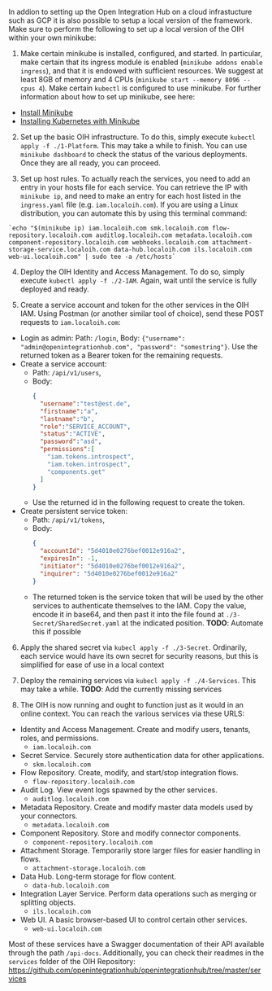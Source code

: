 In addion to setting up the Open Integration Hub on a cloud infrastucture such as GCP it is also possible to setup a local version of the framework. Make sure to perform the following to set up a local version of the OIH within your own minikube:

1. Make certain minikube is installed, configured, and started. In particular, make certain that its ingress module is enabled (`minikube addons enable ingress`), and that it is endowed with sufficient resources. We suggest at least 8GB of memory and 4 CPUs (`minikube start --memory 8096 --cpus 4`). Make certain `kubectl` is configured to use minikube.
For further information about how to set up minikube, see here:
- [Install Minikube](https://kubernetes.io/docs/tasks/tools/install-minikube/)
- [Installing Kubernetes with Minikube](https://kubernetes.io/docs/setup/learning-environment/minikube/)

2. Set up the basic OIH infrastructure. To do this, simply execute `kubectl apply -f ./1-Platform`. This may take a while to finish. You can use `minikube dashboard` to check the status of the various deployments. Once they are all ready, you can proceed.

3. Set up host rules. To actually reach the services, you need to add an entry in your hosts file for each service. You can retrieve the IP with `minikube ip`, and need to make an entry for each host listed in the `ingress.yaml` file (e.g. `iam.localoih.com`).
If you are using a Linux distribution, you can automate this by using this terminal command:

```console
`echo "$(minikube ip) iam.localoih.com smk.localoih.com flow-repository.localoih.com auditlog.localoih.com metadata.localoih.com component-repository.localoih.com webhooks.localoih.com attachment-storage-service.localoih.com data-hub.localoih.com ils.localoih.com web-ui.localoih.com" | sudo tee -a /etc/hosts`
```

4. Deploy the OIH Identity and Access Management. To do so, simply execute `kubectl apply -f ./2-IAM`. Again, wait until the service is fully deployed and ready.

5. Create a service account and token for the other services in the OIH IAM. Using Postman (or another similar tool of choice), send these POST requests to `iam.localoih.com`:
- Login as admin: Path: `/login`, Body: `{"username": "admin@openintegrationhub.com", "password": "somestring"}`.
Use the returned token as a Bearer token for the remaining requests.
- Create a service account: 
  - Path: `/api/v1/users`, 
  - Body: 
    ```json
    {
      "username":"test@est.de",
      "firstname":"a",
      "lastname":"b",
      "role":"SERVICE_ACCOUNT",
      "status":"ACTIVE",
      "password":"asd",
      "permissions":[
        "iam.tokens.introspect",
        "iam.token.introspect",
        "components.get"
      ]
    }
    ``` 
  - Use the returned id in the following request to create the token.
- Create persistent service token: 
  - Path: `/api/v1/tokens`, 
  - Body: 
    ```json
    {
      "accountId": "5d4010e0276bef0012e916a2",
      "expiresIn": -1,
      "initiator": "5d4010e0276bef0012e916a2",
      "inquirer": "5d4010e0276bef0012e916a2"
    }
      ```
  - The returned token is the service token that will be used by the other services to authenticate themselves to the IAM. Copy the value, encode it in base64, and then past it into the file found at `./3-Secret/SharedSecret.yaml` at the indicated position.
**TODO**: Automate this if possible

6. Apply the shared secret via `kubecl apply -f ./3-Secret`. Ordinarily, each service would have its own secret for security reasons, but this is simplified for ease of use in a local context

7. Deploy the remaining services via `kubecl apply -f ./4-Services`. This may take a while.
**TODO**: Add the currently missing services

8. The OIH is now running and ought to function just as it would in an online context. You can reach the various services via these URLS:
- Identity and Access Management. Create and modify users, tenants, roles, and permissions.
  - `iam.localoih.com` 
- Secret Service. Securely store authentication data for other applications.
  - `skm.localoih.com`
- Flow Repository. Create, modify, and start/stop integration flows.
  - `flow-repository.localoih.com`
- Audit Log. View event logs spawned by the other services. 
  - `auditlog.localoih.com`
- Metadata Repository. Create and modify master data models used by your connectors.
  - `metadata.localoih.com`
- Component Repository. Store and modify connector components.
  - `component-repository.localoih.com`
- Attachment Storage. Temporarily store larger files for easier handling in flows.
  - `attachment-storage.localoih.com`
- Data Hub. Long-term storage for flow content.
  - `data-hub.localoih.com`
- Integration Layer Service. Perform data operations such as merging or splitting objects.
  - `ils.localoih.com`
- Web UI. A basic browser-based UI to control certain other services. 
  - `web-ui.localoih.com`
   
Most of these services have a Swagger documentation of their API available through the path `/api-docs`. Additionally, you can check their readmes in the `services` folder of the OIH Repository: https://github.com/openintegrationhub/openintegrationhub/tree/master/services
